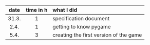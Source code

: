 | date  | time in h | what I did |  
| :----: | :----:     | :----  |
| 31.3. | 1         | specification document |
| 2.4.  | 1         | getting to know pygame |
| 5.4.  | 3         | creating the first version of the game |
